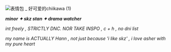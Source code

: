 
![表情包 _ 好可爱的chiikawa (1)](https://github.com/user-attachments/assets/10254ede-4b81-48b0-816f-3a44c33e4a60)


***minor ✦ skz stan ✦ drama watcher*** 

*int freely , STRICTLY DNC. NOR TAKE INSPO , c + h , no dni list*

*my name is ACTUALLY Hann , not just because 'i like skz' , i love asher with my pure heart*
